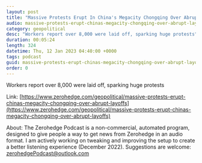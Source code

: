 ```yaml
---
layout: post
title: "Massive Protests Erupt In China's Megacity Chongqing Over Abrupt Layoffs"
audio: massive-protests-erupt-chinas-megacity-chongqing-over-abrupt-layoffs-0
category: geopolitical
desc: "Workers report over 8,000 were laid off, sparking huge protests"
duration: 00:05:24
length: 324
datetime: Thu, 12 Jan 2023 04:40:00 +0000
tags: podcast
guid: massive-protests-erupt-chinas-megacity-chongqing-over-abrupt-layoffs-0
order: 0
---
```

Workers report over 8,000 were laid off, sparking huge protests

Link: [https://www.zerohedge.com/geopolitical/massive-protests-erupt-chinas-megacity-chongqing-over-abrupt-layoffs](https://www.zerohedge.com/geopolitical/massive-protests-erupt-chinas-megacity-chongqing-over-abrupt-layoffs)

About: The Zerohedge Podcast is a non-commercial, automated program, designed to give people a way to get news from Zerohedge in an audio format.  I am actively working on tweaking and improving the setup to create a better listening experience (December 2022).  Suggestions are welcome: [zerohedgePodcast@outlook.com](mailto:zerohedgePodcast@outlook.com)